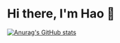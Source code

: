 # Hi there, I'm Hao 👋

[![Anurag's GitHub stats](https://github-readme-stats.vercel.app/api?username=Kizuna-AI0630&show_icons=true)](https://github.com/Kizuna-AI0630/github-readme-stats&show_icons=true)
